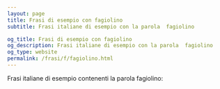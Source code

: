 ```yaml
---
layout: page
title: Frasi di esempio con fagiolino 
subtitle: Frasi italiane di esempio con la parola  fagiolino

og_title: Frasi di esempio con fagiolino 
og_description: Frasi italiane di esempio con la parola  fagiolino
og_type: website
permalink: /frasi/f/fagiolino.html
---
```


Frasi italiane di esempio contenenti la parola fagiolino:


